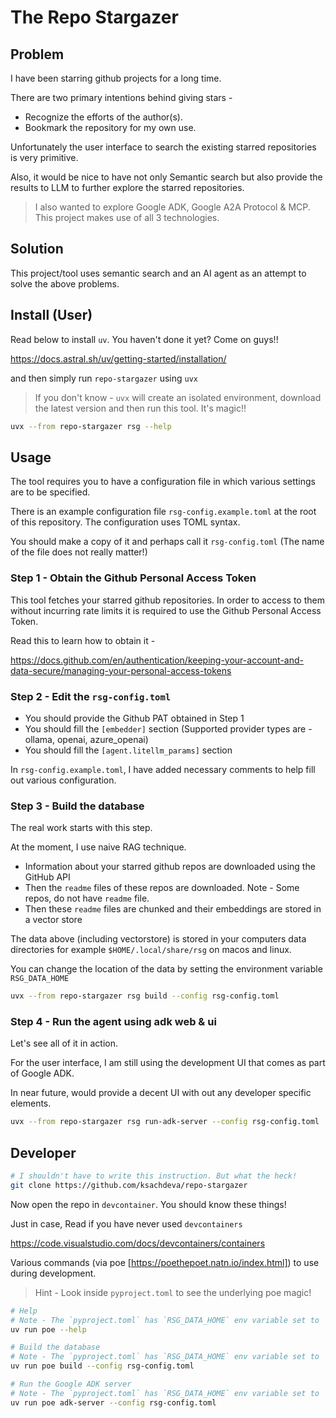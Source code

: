 # The Repo Stargazer

## Problem

I have been starring github projects for a long time. 

There are two primary intentions behind giving stars -

* Recognize the efforts of the author(s).
* Bookmark the repository for my own use.

Unfortunately the user interface to search the existing starred repositories is very primitive.

Also, it would be nice to have not only Semantic search but also provide the results to LLM to 
further explore the starred repositories.

> I also wanted to explore Google ADK, Google A2A Protocol & MCP. This project makes use of all 3 technologies.

## Solution

This project/tool uses semantic search and an AI agent as an attempt to solve the above problems.

## Install (User)

Read below to install `uv`. You haven't done it yet? Come on guys!!

https://docs.astral.sh/uv/getting-started/installation/

and then simply run `repo-stargazer` using `uvx`

> If you don't know - `uvx` will create an isolated environment, download the latest version and then run this tool. It's magic!!

```bash
uvx --from repo-stargazer rsg --help
```

## Usage

The tool requires you to have a configuration file in which various settings are to be specified. 

There is an example configuration file `rsg-config.example.toml` at the root of this repository. The configuration
uses TOML syntax.

You should make a copy of it and perhaps call it `rsg-config.toml` (The name of the file does not really matter!)

### Step 1 - Obtain the Github Personal Access Token

This tool fetches your starred github repositories. In order to access to them without incurring rate limits
it is required to use the Github Personal Access Token.

Read this to learn how to obtain it -

https://docs.github.com/en/authentication/keeping-your-account-and-data-secure/managing-your-personal-access-tokens

### Step 2 - Edit the `rsg-config.toml`

- You should provide the Github PAT obtained in Step 1
- You should fill the `[embedder]` section (Supported provider types are - ollama, openai, azure_openai)
- You should fill the `[agent.litellm_params]` section

In `rsg-config.example.toml`, I have added necessary comments to help fill out various configuration.

### Step 3 - Build the database

The real work starts with this step. 

At the moment, I use naive RAG technique.

- Information about your starred github repos are downloaded using the GitHub API
- Then the `readme` files of these repos are downloaded. Note - Some repos, do not have `readme` file.
- Then these `readme` files are chunked and their embeddings are stored in a vector store

The data above (including vectorstore) is stored in your computers data directories for example `$HOME/.local/share/rsg`
on macos and linux.

You can change the location of the data by setting the environment variable `RSG_DATA_HOME`

```bash
uvx --from repo-stargazer rsg build --config rsg-config.toml
```

### Step 4 - Run the agent using adk web & ui

Let's see all of it in action.

For the user interface, I am still using the development UI that comes as part of Google ADK. 

In near future, would provide a decent UI with out any developer specific elements.

```bash
uvx --from repo-stargazer rsg run-adk-server --config rsg-config.toml
```

## Developer

```bash
# I shouldn't have to write this instruction. But what the heck!
git clone https://github.com/ksachdeva/repo-stargazer
```

Now open the repo in `devcontainer`. You should know these things!

Just in case, Read if you have never used `devcontainers` 

https://code.visualstudio.com/docs/devcontainers/containers

Various commands (via poe [https://poethepoet.natn.io/index.html]) to use during development.

> Hint - Look inside `pyproject.toml` to see the underlying poe magic!

```bash
# Help
# Note - The `pyproject.toml` has `RSG_DATA_HOME` env variable set to `$PWD/tmp`
uv run poe --help
```


```bash
# Build the database
# Note - The `pyproject.toml` has `RSG_DATA_HOME` env variable set to `$PWD/tmp`
uv run poe build --config rsg-config.toml
```

```bash
# Run the Google ADK server
# Note - The `pyproject.toml` has `RSG_DATA_HOME` env variable set to `$PWD/tmp`
uv run poe adk-server --config rsg-config.toml
```
